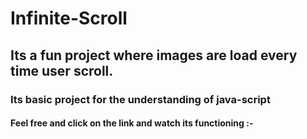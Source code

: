 # Infinite-Scroll
## Its a fun project where images are load every time user scroll.
### Its basic project for the understanding of java-script
#### Feel free and click on the link and watch its functioning :-  
